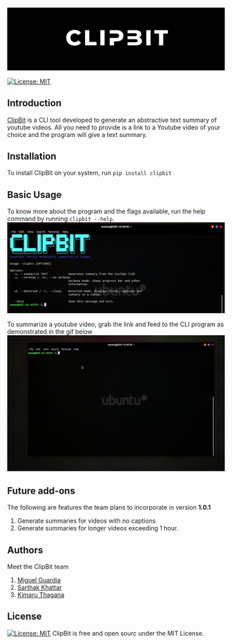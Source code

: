 ![Clipbit Logo](media/clipbit_logo.png)

[![License: MIT](https://img.shields.io/badge/License-MIT-yellow.svg)](https://opensource.org/licenses/MIT)

## Introduction

[ClipBit](https://pypi.org/project/clipbit/1.0.0/) is a CLI tool developed to generate an abstractive text summary of youtube videos. All you need to provide is a link to a Youtube
video of your choice and the program will give a text summary.

## Installation
To install ClipBit on your system, run `pip install clipbit`

## Basic Usage
To know more about the program and the flags available, run the help command by running `clipbit --help`.
![clipbit_help](media/clipbit.png)

To summarize a youtube video, grab the link and feed to the CLI program as demonstrated in the gif below
![ClipBit in action](media/clipbit.gif)

## Future add-ons

The following are features the team plans to incorporate in version **1.0.1**
1. Generate summaries for videos with no captions
2. Generate summaries for longer videos exceeding 1 hour.

## Authors

Meet the ClipBit team
1. [Miguel Guardia](https://github.com/Miguel-Enrique13)
2. [Sarthak Khattar](https://github.com/m0mosenpai)
3. [Kimaru Thagana](https://github.com/KimaruThagna)

## License 
[![License: MIT](https://img.shields.io/badge/License-MIT-yellow.svg)](https://opensource.org/licenses/MIT)
ClipBit is free and open sourc under the MIT License.

